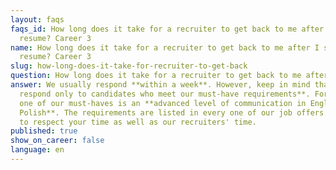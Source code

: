 ```yaml
---
layout: faqs
faqs_id: How long does it take for a recruiter to get back to me after I send my
  resume? Career 3
name: How long does it take for a recruiter to get back to me after I send my
  resume? Career 3
slug: how-long-does-it-take-for-recruiter-to-get-back
question: How long does it take for a recruiter to get back to me after I send my resume?
answer: We usually respond **within a week**. However, keep in mind that **we
  respond only to candidates who meet our must-have requirements**. For example
  one of our must-haves is an **advanced level of communication in English and
  Polish**. The requirements are listed in every one of our job offers. We want
  to respect your time as well as our recruiters' time.
published: true
show_on_career: false
language: en
---
```

